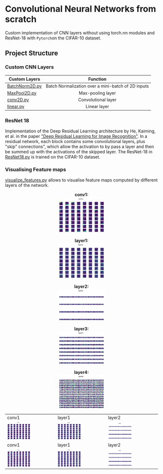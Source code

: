 # Convolutional Neural Networks from scratch
Custom implementation of CNN layers without using torch.nn modules and ResNet-18 with ```Pytorch```on the CIFAR-10 dataset.

## Project Structure 
### Custom CNN Layers

| Custom Layers          | Function          | 
| ------------- |:-------------:| 
| [BatchNorm2D.py](https://github.com/Nasmasim/modular-CNNs/blob/main/custom_cnn_layers/BatchNorm2D.py)| Batch Normalization over a mini-batch of 2D inputs |
| [MaxPool2D.py](https://github.com/Nasmasim/modular-CNNs/blob/main/custom_cnn_layers/MaxPool2D.py)      | Max-pooling layer      |
| [conv2D.py](https://github.com/Nasmasim/modular-CNNs/blob/main/custom_cnn_layers/conv2D.py) | Convolutional layer      |
| [linear.py](https://github.com/Nasmasim/modular-CNNs/blob/main/custom_cnn_layers/linear.py) | Linear layer |

### ResNet 18 
Implementation of the Deep Residual Learning architecture by He, Kaiming, et al. in the paper ["Deep Residual Learning for Image Recognition"](https://openaccess.thecvf.com/content_cvpr_2016/papers/He_Deep_Residual_Learning_CVPR_2016_paper.pdf). In a residual network, each block contains some convolutional layers, plus "skip" connections", which allow the activation to by pass a layer and then be summed up with the activations of the skipped layer. The ResNet-18 in [ResNet18.py](https://github.com/Nasmasim/modular-CNNs/blob/main/ResNet18.py) is trained on the CIFAR-10 dataset. 

### Visualising Feature maps 
[visualize_features.py](https://github.com/Nasmasim/modular-CNNs/blob/main/visualize_features.py) allows to visualise feature maps computed by different layers of the network. 
<p align="center">
  <b>conv1:</b><br>
<img src="https://github.com/Nasmasim/modular-CNNs/blob/main/figures/feature1.png" width="30%">
</p>
<p align="center">
  <b>layer1:</b><br>
<img src="https://github.com/Nasmasim/modular-CNNs/blob/main/figures/feature2.png" width="30%">
</p>
<p align="center">
  <b>layer2:</b><br>
<img src="https://github.com/Nasmasim/modular-CNNs/blob/main/figures/feature3.png" width="30%">
</p>
<p align="center">
  <b>layer3:</b><br>
<img src="https://github.com/Nasmasim/modular-CNNs/blob/main/figures/feature4.png" width="30%">
</p>
<p align="center">
  <b>layer4:</b><br>
<img src="https://github.com/Nasmasim/modular-CNNs/blob/main/figures/feature5.png" width="30%">
</p>

<table>
  <tr>
    <td>conv1</td>
     <td>layer1</td>
     <td>layer2</td>
  </tr>
  <tr>
    <td><img src="https://github.com/Nasmasim/modular-CNNs/blob/main/figures/feature1.png" width="50%"></td>
    <td><img src="https://github.com/Nasmasim/modular-CNNs/blob/main/figures/feature2.png" width="50%"></td>
    <td><img src="https://github.com/Nasmasim/modular-CNNs/blob/main/figures/feature3.png" width="50%"></td>
  </tr>
  <tr>
    <td>conv1</td>
     <td>layer1</td>
     <td>layer2</td>
  </tr>
  <tr>
    <td><img src="https://github.com/Nasmasim/modular-CNNs/blob/main/figures/feature1.png" width="50%"></td>
    <td><img src="https://github.com/Nasmasim/modular-CNNs/blob/main/figures/feature2.png" width="50%"></td>
    <td><img src="https://github.com/Nasmasim/modular-CNNs/blob/main/figures/feature3.png" width="50%"></td>
  </tr>
 </table>
